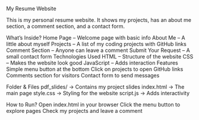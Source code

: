 My Resume Website

This is my personal resume website. It shows my projects, has an about me section, a comment section, and a contact form.

What’s Inside?
	Home Page – Welcome page with basic info
	About Me – A little about myself
	Projects – A list of my coding projects with GitHub links
	Comment Section – Anyone can leave a comment
	Submit Your Request – A small contact form
Technologies Used
	HTML – Structure of the website
	CSS – Makes the website look good
	JavaScript – Adds interaction
Features
	Simple menu button at the bottom
	Click on projects to open GitHub links
	Comments section for visitors
	Contact form to send messages

Folder & Files
	pdf_slides/ → Contains my project slides
	index.html → The main page
	style.css → Styling for the website
	script.js → Adds interactivity

How to Run?
	Open index.html in your browser
	Click the menu button to explore pages
	Check my projects and leave a comment
